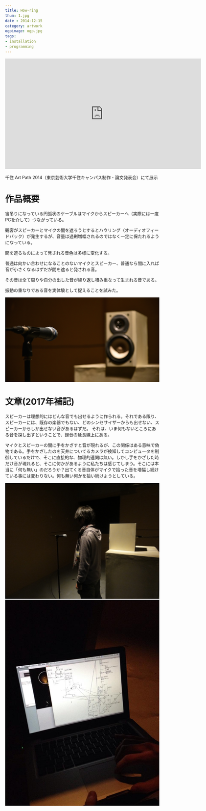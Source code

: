 ```yaml
---
title: How-ring
thum: 1.jpg
date : 2014-12-15
category: artwork
ogpimage: ogp.jpg
tags:
- installation
- programming
---
```


<iframe src="https://player.vimeo.com/video/165168929?color=ffffff" width="640" height="360" frameborder="0" webkitallowfullscreen mozallowfullscreen allowfullscreen></iframe>

千住 Art Path 2014（東京芸術大学千住キャンパス制作・論文発表会）にて展示

# 作品概要

宙吊りになっている円弧状のケーブルはマイクからスピーカーへ（実際には一度PCを介して）つながっている。

観客がスピーカーとマイクの間を遮ろうとするとハウリング（オーディオフィードバック）が発生するが、音量は過剰増幅されるのではなく一定に保たれるようになっている。

間を遮るものによって発される音色は多様に変化する。

普通は向かい合わせになることのないマイクとスピーカー、普通なら間に入れば音が小さくなるはずだが間を遮ると発される音。

その音は全て周りや自分の出した音が繰り返し積み重なって生まれる音である。

振動の重なりである音を実体験として捉えることを試みた。


![](2.jpg)

# 文章(2017年補記)

スピーカーは理想的にはどんな音でも出せるように作られる。それである限り、スピーカーには、既存の楽器でもない、どのシンセサイザーからも出せない、スピーカーからしか出せない音があるはずだ。
それは、いま何もないところにある音を探し出すということで、録音の延長線上にある。

マイクとスピーカーの間に手をかざすと音が現れるが、この関係はある意味で偽物である。手をかざしたのを天井についてるカメラが検知してコンピュータを制御しているだけで、そこに直接的な、物理的連関は無い。しかし手をかざした時だけ音が現れると、そこに何かがあるように私たちは感じてしまう。そこには本当に「何も無い」のだろうか？出てくる音自体がマイクで拾った音を増幅し続けている事には変わりない。何も無い何かを拾い続けようとしている。


![](3.jpg)
![](4.jpg)

